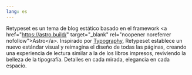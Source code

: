 ```yaml
---
lang: es
---
```


Retypeset es un tema de blog estático basado en el framework &lt;a href="https://astro.build/" target="_blank" rel="noopener noreferrer nofollow"&gt;Astro&lt;/a&gt;. Inspirado por [Typography](https://astro-theme-typography.vercel.app/), Retypeset establece un nuevo estándar visual y reimagina el diseño de todas las páginas, creando una experiencia de lectura similar a la de los libros impresos, reviviendo la belleza de la tipografía. Detalles en cada mirada, elegancia en cada espacio.
